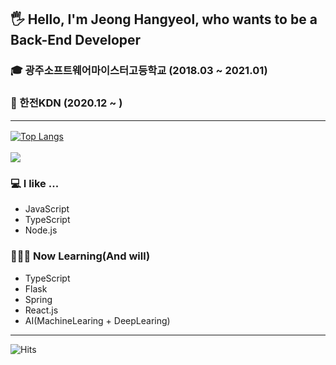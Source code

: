 ## 🖐 Hello, I'm Jeong Hangyeol, who wants to be a Back-End Developer
### 🎓 광주소프트웨어마이스터고등학교 (2018.03 ~ 2021.01)
### 👔 한전KDN (2020.12 ~ )<hr>
[![Top Langs](https://github-readme-stats.vercel.app/api/top-langs/?username=anuraghazra&layout=compact)](https://github.com/hangyeol0531)<br><br>
[![](https://github-readme-stats.vercel.app/api?username=hangyeol0531&show_icons=true&hide_border=true&theme=algolia)](https://github.com/hangyeol0531)<br>
### 💻 I like ...
<ul>
 <li>JavaScript</li>
 <li>TypeScript</li>
 <li>Node.js</li>
</ul>

### 👨🏻‍💻 Now Learning(And will)<br>
<ul>
 <li>TypeScript</li>
 <li>Flask</li>
 <li>Spring</li>
 <li>React.js</li>
 <li>AI(MachineLearing + DeepLearing)</li>
</ul>
<hr>

![Hits](https://hits.seeyoufarm.com/api/count/incr/badge.svg?url=https%3A%2F%2Fgithub.com%2Fhangyeol0531&count_bg=%2379C83D&title_bg=%23555555&icon=&icon_color=%23E7E7E7&title=hits&edge_flat=false)
